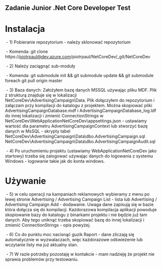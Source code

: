 ## Zadanie Junior .Net Core Developer Test

# Instalacja

 - 1) Pobieranie repozytorium - należy sklonować repozytorium
 
 - Komenda: git clone https://piotrpaul@dev.azure.com/piotrpaul/NetCoreDev/_git/NetCoreDev
 
 - 2) Należy zaciągnąć sub-moduły
 
 - Komenda: git submodule init && git submodule update && git submodule foreach git pull origin master
 
 - 3) Baza danych: Założyłem bazę danych MSSQL używając pliku MDF. Plik z strukturą znajduje się w lokalizacji NetCoreDev\AdvertisingCampaign\Data. Plik dołączyłem do repozytorium i załączam przy kompilacji do katalogu z projektem. Można skopiować pliki AdvertisingCampaignDatabase.mdf i AdvertisingCampaignDatabase_log.ldf do innej lokalizacji i zmienić ConnectionStrings w NetCoreDev\WebApplicationNetCoreDev\appsettings.json - ustawiamy wartość dla parametru AdvertisingCampaignContext lub stworzyć bazę danych w MsSQL - skrypty tabel NetCoreDev\AdvertisingCampaign\Data\dbo.AdvertisingCampaign.sql NetCoreDev\AdvertisingCampaign\Data\dbo.AdvertisingCampaignAudit.sql
 
 - 4) Po uruchomieniu projektu (ustawiamy WebApplicationNetCoreDev jako startowy) trzeba się zalogować używając danych do logowania z systemu Windows - logowanie takie jak do konta windows.
 
 # Używanie
 
 - 5) w celu operacji na kampaniach reklamowych wybieramy z menu po lewej stronie Advertising / Advertising Campaign List - lista lub Advertising / Advertising Campaign Add - dodawanie. Uwaga dane zapisują się w bazie która dołącza się do kompilacji. Każdorazowa kompilacja aplikacji powoduje skopiowanie bazy do katalogu z binarkami projektu i nie będzie już tam danych. Aby tego uniknąć trzeba skopiować bazę do innej lokalizacji i zmienić ConnectionStrings - opis powyżej.
 
 - 6) Co do punktu moc nacisnąć guzik Raport - dane zliczają się automatycznie w wyzwalaczach, więc każdorazowe odświeżenie lub wczytanie listy ma już aktualny stan.
 
 - 7) W razie potrzeby pozostaję w kontakcie - mam nadzieję że projekt nie sprawia problemów przy testowaniu.
